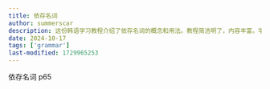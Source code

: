 ```yaml
---
title: 依存名词
author: summerscar
description: 这份韩语学习教程介绍了依存名词的概念和用法。教程简洁明了，内容丰富。学习者能够通过学习依存名词的语法规则和例句，加强对句子结构的理解，并提高韩语日常对话的准确性和流利度。该教程对于想要提升韩语应用能力的学习者来说是一份宝贵的资料。
date: 2024-10-17
tags: ['grammar']
last-modified: 1729965253
---
```


依存名词
p65
